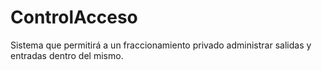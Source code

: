 # ControlAcceso
Sistema que permitirá a un fraccionamiento privado administrar salidas y entradas dentro del mismo.
